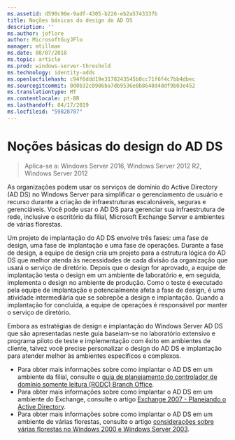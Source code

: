 ```yaml
---
ms.assetid: d590c90e-9adf-4305-b226-eb2a5743337b
title: Noções básicas do design do AD DS
description: ''
ms.author: joflore
author: MicrosoftGuyJFlo
manager: mtillman
ms.date: 08/07/2018
ms.topic: article
ms.prod: windows-server-threshold
ms.technology: identity-adds
ms.openlocfilehash: c94f6ddd19e3178243545b0cc71f6f4c7bb4dbec
ms.sourcegitcommit: 0d0b32c8986ba7db9536e0b8648d4ddf9b03e452
ms.translationtype: MT
ms.contentlocale: pt-BR
ms.lasthandoff: 04/17/2019
ms.locfileid: "59828787"
---
```

# <a name="understanding-ad-ds-design"></a>Noções básicas do design do AD DS

>Aplica-se a: Windows Server 2016, Windows Server 2012 R2, Windows Server 2012

As organizações podem usar os serviços de domínio do Active Directory (AD DS) no Windows Server para simplificar o gerenciamento de usuário e recurso durante a criação de infraestruturas escalonáveis, seguras e gerenciáveis. Você pode usar o AD DS para gerenciar sua infraestrutura de rede, inclusive o escritório da filial, Microsoft Exchange Server e ambientes de várias florestas.  
  
Um projeto de implantação do AD DS envolve três fases: uma fase de design, uma fase de implantação e uma fase de operações. Durante a fase de design, a equipe de design cria um projeto para a estrutura lógica do AD DS que melhor atenda às necessidades de cada divisão da organização que usará o serviço de diretório. Depois que o design for aprovado, a equipe de implantação testa o design em um ambiente de laboratório e, em seguida, implementa o design no ambiente de produção. Como o teste é executado pela equipe de implantação e potencialmente afeta a fase de design, é uma atividade intermediária que se sobrepõe a design e implantação. Quando a implantação for concluída, a equipe de operações é responsável por manter o serviço de diretório.  
  
Embora as estratégias de design e implantação do Windows Server AD DS que são apresentadas neste guia baseiam-se no laboratório extensivo e programa piloto de teste e implementação com êxito em ambientes de cliente, talvez você precise personalizar o design do AD DS e implantação para atender melhor às ambientes específicos e complexos.
  
- Para obter mais informações sobre como implantar o AD DS em um ambiente da filial, consulte o [guia de planejamento do controlador de domínio somente leitura (RODC) Branch Office](https://go.microsoft.com/fwlink/?LinkId=100207).  
- Para obter mais informações sobre como implantar o AD DS em um ambiente do Exchange, consulte o artigo [Exchange 2007 - Planejando o Active Directory](https://go.microsoft.com/fwlink/?LinkId=88904).  
- Para obter mais informações sobre como implantar o AD DS em um ambiente de várias florestas, consulte o artigo [considerações sobre várias florestas no Windows 2000 e Windows Server 2003](https://go.microsoft.com/fwlink/?LinkId=88905).  
